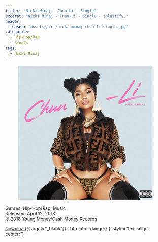 ```yaml
---
title:  "Nicki Minaj - Chun-Li - Single"
excerpt: "Nicki Minaj - Chun-Li - Single - iplustify."
header:
  teaser: "assets/pict/nicki-minaj-chun-li-single.jpg"
categories: 
  - Hip-Hop/Rap
  - Single
tags:
  - Nicki Minaj
---
```


<figure class="align-center">
  <img src="/assets/pict/nicki-minaj-chun-li-single.jpg" alt="Nicki Minaj - Chun-Li - Single">
</figure> 
Genres: Hip-Hop/Rap, Music 
<br>Released: April 12, 2018 
<br>℗ 2018 Young Money/Cash Money Records
  

[Download](http://zipansion.com/1cBS4){:target="_blank"}{: .btn .btn--danger}
{: style="text-align: center;"}


